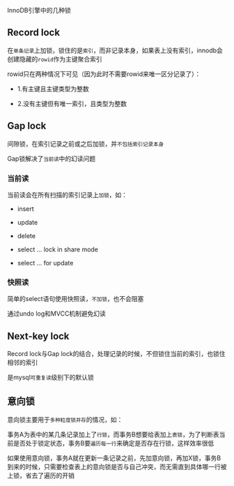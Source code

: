 InnoDB引擎中的几种锁

## Record lock

在`单条记录`上加锁，锁住的是`索引`，而非记录本身，如果表上没有索引，innodb会创建隐藏的`rowid`作为主键聚合索引

rowid只在两种情况下可见（因为此时不需要rowid来唯一区分记录了）：

- 1.有主键且主键类型为整数

- 2.没有主键但有唯一索引，且类型为整数

## Gap lock

间隙锁，在索引记录之前或之后加锁，并`不包括索引记录本身`

Gap锁解决了`当前读`中的幻读问题

### 当前读

当前读会在所有扫描的索引记录上`加锁`，如：

- insert

- update

- delete

- select ... lock in share mode

- select ... for update

### 快照读

简单的select语句使用快照读，`不加锁`，也不会阻塞

通过undo log和MVCC机制避免幻读

## Next-key lock

Record lock与Gap lock的结合，处理记录的时候，不但锁住当前的索引，也锁住相邻的索引

是mysql`可重复读`级别下的默认锁

## 意向锁

意向锁主要用于`多种粒度锁并存`的情况，如：

事务A为表中的某几条记录加上了`行锁`，而事务B想要给表加上`表锁`，为了判断表当前是否处于锁定状态，事务B要`遍历每一行`来确定是否存在行锁，这样效率很低

如果使用意向锁，事务A就在更新一条记录之前，先加意向锁，再加X锁，事务B到来的时候，只需要检查表上的意向锁是否与自己冲突，而无需直到具体哪一行被上锁，省去了遍历的开销